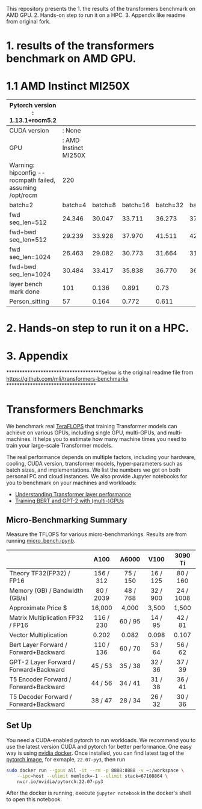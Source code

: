 This repository presents the 1. the results of the transformers benchmark on AMD GPU. 2. Hands-on step to run it on a HPC. 3. Appendix like readme from original fork.

# 1. results of the transformers benchmark on AMD GPU.
# 1.1 AMD Instinct MI250X
| Pytorch version : 1.13.1+rocm5.2                         |                       |         |          |          |          |        |             |
|----------------------------------------------------------|-----------------------|---------|----------|----------|----------|--------|-------------|
| CUDA version                                             | : None                |         |          |          |          |        |             |
| GPU                                                      | : AMD Instinct MI250X |         |          |          |          |        |             |
| Warning: hipconfig --rocmpath failed, assuming /opt/rocm | 220                   |         |          |          |          |        |             |
| batch=2                                                  | batch=4               | batch=8 | batch=16 | batch=32 | batch=64 |        |             |
| fwd seq_len=512                                          | 24.346                | 30.047  | 33.711   | 36.273   | 37.478   | 37.101 |             |
| fwd+bwd seq_len=512                                      | 29.239                | 33.928  | 37.970   | 41.511   | 42.780   | 41.853 |             |
| fwd seq_len=1024                                         | 26.463                | 29.082  | 30.773   | 31.664   | 31.401   | 31.159 |             |
| fwd+bwd seq_len=1024                                     | 30.484                | 33.417  | 35.838   | 36.770   | 36.120   | 35.580 | result gpt2 |
| layer bench mark done                                    | 101                   | 0.136   | 0.891    | 0.73     |          |        |             |
| Person_sitting                                           | 57                    | 0.164   | 0.772    | 0.611    |          |        |             |



# 2. Hands-on step to run it on a HPC.


# 3. Appendix
************************************below is the original readme file from https://github.com/mli/transformers-benchmarks **********************************
# Transformers Benchmarks

We benchmark real [TeraFLOPS](https://en.wikipedia.org/wiki/FLOPS) that training Transformer models can achieve on various GPUs, including single GPU, multi-GPUs, and multi-machines. It helps you to estimate how many machine times you need to train your large-scale Transformer models. 

The real performance depends on multiple factors, including your hardware, cooling, CUDA version, transformer models, hyper-parameters such as batch sizes, and implementations. We list the numbers we got on both personal PC and cloud instances. We also provide Jupyter notebooks for you to benchmark on your machines and workloads:

- [Understanding Transformer layer performance](micro_bench.ipynb)
- [Training BERT and GPT-2 with (multi-)GPUs](transformers.ipynb)

## Micro-Benchmarking Summary

Measure the TFLOPS for various micro-benchmarkings. Results are from running [micro_bench.ipynb](micro_bench.ipynb).

|                                        | A100      |  A6000   | V100      | 3090 Ti  |
| -------------------------------------- | :-------: | :------: | :-------: | :------: |
| Theory TF32(FP32) / FP16               | 156 / 312 | 75 / 150 | 16 / 125  | 80 / 160 |
| Memory (GB) / Bandwidth (GB/s)         | 80 / 2039 | 48 / 768 | 32 / 900  | 24 / 1008 |
| Approximate Price $                    |  16,000   |  4,000   |   3,500   |  1,500   |
| Matrix Multiplication FP32 / FP16      | 116 / 230 | 60 / 95  |  14 / 95  | 42 / 81  |
| Vector Multiplication                  |   0.202   |  0.082   |   0.098   |  0.107   |
| Bert Layer Forward / Forward+Backward  | 110 / 136 | 60 / 70  |  53 / 64  | 56 / 62  |
| GPT-2 Layer Forward / Forward+Backward |  45 / 53  | 35 / 38  |  32 / 36  | 37 / 39  |
| T5 Encoder Forward / Forward+Backward  |  44 / 56  | 34 / 41  |  31 / 38  | 36 / 41  |
| T5 Decoder Forward / Forward+Backward  |  38 / 47  | 28 / 34  |  26 / 32  | 30 / 36  |



## Set Up

You need a CUDA-enabled pytorch to run workloads. We recommend you to use the latest version CUDA and pytorch for better performance. One easy way is using [nvidia docker](https://docs.nvidia.com/datacenter/cloud-native/container-toolkit/install-guide.html#docker). Once installed, you can find latest tag of the [pytorch image](https://catalog.ngc.nvidia.com/orgs/nvidia/containers/pytorch), for exmaple, `22.07-py3`, then run 

```bash
sudo docker run --gpus all -it --rm -p 8888:8888 -v ~:/workspace \
	--ipc=host --ulimit memlock=-1 --ulimit stack=67108864 \
	nvcr.io/nvidia/pytorch:22.07-py3
```

After the docker is running, execute  `jupyter notebook` in the docker's shell to open this notebook.
